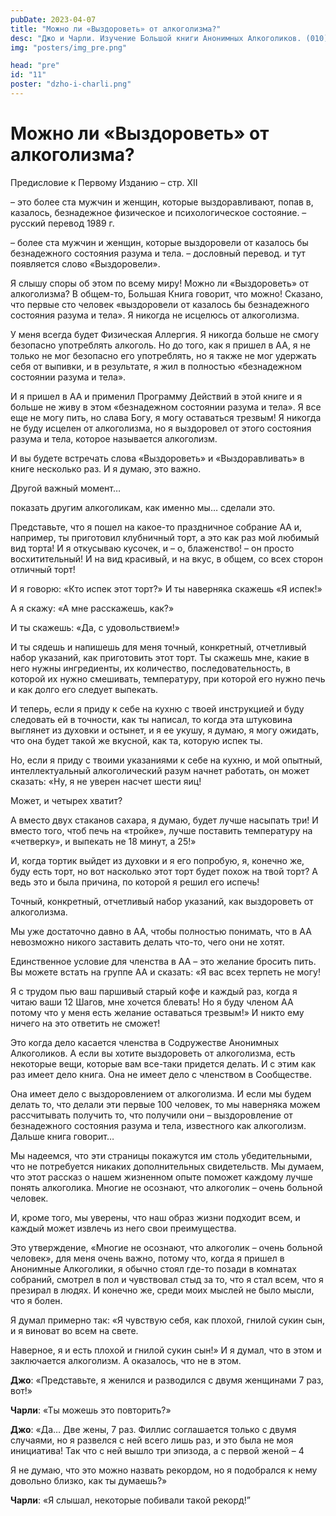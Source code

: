 ```yaml
---
pubDate: 2023-04-07
title: "Можно ли «Выздороветь» от алкоголизма?"
desc: "Джо и Чарли. Изучение Большой книги Анонимных Алкоголиков. (010)"
img: "posters/img_pre.png"

head: "pre"
id: "11"
poster: "dzho-i-charli.png"
---
```


# Можно ли «Выздороветь» от алкоголизма?

Предисловие к Первому Изданию – стр. XII

– это более ста мужчин и женщин, которые выздоравливают, попав в, казалось, безнадежное физическое и психологическое состояние. – русский перевод 1989 г.

– более ста мужчин и женщин, которые выздоровели от казалось бы безнадежного состояния разума и тела. – дословный перевод. и тут появляется слово «Выздоровели».

Я слышу споры об этом по всему миру! Можно ли «Выздороветь» от алкоголизма? В общем-то, Большая Книга говорит, что можно! Сказано, что первые сто человек «выздоровели от казалось бы безнадежного состояния разума и тела». Я никогда не исцелюсь от алкоголизма.

У меня всегда будет Физическая Аллергия. Я никогда больше не смогу безопасно употреблять алкоголь. Но до того, как я пришел в АА, я не только не мог безопасно его употреблять, но я также не мог удержать себя от выпивки, и в результате, я жил в полностью «безнадежном состоянии разума и тела».

И я пришел в АА и применил Программу Действий в этой книге и я больше не живу в этом «безнадежном состоянии разума и тела». Я все еще не могу пить, но слава Богу, я могу оставаться трезвым! Я никогда не буду исцелен от алкоголизма, но я выздоровел от этого состояния разума и тела, которое называется алкоголизм.

И вы будете встречать слова «Выздороветь» и «Выздоравливать» в книге несколько раз. И я думаю, это важно.

Другой важный момент…

показать другим алкоголикам, как именно мы… сделали это.

Представьте, что я пошел на какое-то праздничное собрание АА и, например, ты приготовил клубничный торт, а это как раз мой любимый вид торта! И я откусываю кусочек, и – о, блаженство! – он просто восхитительный! И на вид красивый, и на вкус, в общем, со всех сторон отличный торт!

И я говорю: «Кто испек этот торт?» И ты наверняка скажешь «Я испек!»

А я скажу: «А мне расскажешь, как?»

И ты скажешь: «Да, с удовольствием!»

И ты сядешь и напишешь для меня точный, конкретный, отчетливый набор указаний, как приготовить этот торт. Ты скажешь мне, какие в него нужны ингредиенты, их количество, последовательность, в которой их нужно смешивать, температуру, при которой его нужно печь и как долго его следует выпекать.

И теперь, если я приду к себе на кухню с твоей инструкцией и буду следовать ей в точности, как ты написал, то когда эта штуковина выглянет из духовки и остынет, и я ее укушу, я думаю, я могу ожидать, что она будет такой же вкусной, как та, которую испек ты.

Но, если я приду с твоими указаниями к себе на кухню, и мой опытный, интеллектуальный алкоголический разум начнет работать, он может сказать: «Ну, я не уверен насчет шести яиц!

Может, и четырех хватит?

А вместо двух стаканов сахара, я думаю, будет лучше насыпать три! И вместо того, чтоб печь на «тройке», лучше поставить температуру на «четверку», и выпекать не 18 минут, а 25!»

И, когда тортик выйдет из духовки и я его попробую, я, конечно же, буду есть торт, но вот насколько этот торт будет похож на твой торт? А ведь это и была причина, по которой я решил его испечь!

Точный, конкретный, отчетливый набор указаний, как выздороветь от алкоголизма.

Мы уже достаточно давно в АА, чтобы полностью понимать, что в АА невозможно никого заставить делать что-то, чего они не хотят.

Единственное условие для членства в АА – это желание бросить пить. Вы можете встать на группе АА и сказать: «Я вас всех терпеть не могу!

Я с трудом пью ваш паршивый старый кофе и каждый раз, когда я читаю ваши 12 Шагов, мне хочется блевать! Но я буду членом АА потому что у меня есть желание оставаться трезвым!» И никто ему ничего на это ответить не сможет!

Это когда дело касается членства в Содружестве Анонимных Алкоголиков. А если вы хотите выздороветь от алкоголизма, есть некоторые вещи, которые вам все-таки придется делать. И с этим как раз имеет дело книга. Она не имеет дело с членством в Сообществе.

Она имеет дело с выздоровлением от алкоголизма. И если мы будем делать то, что делали эти первые 100 человек, то мы наверняка можем рассчитывать получить то, что получили они – выздоровление от безнадежного состояния разума и тела, известного как алкоголизм.
Дальше книга говорит…

Мы надеемся, что эти страницы покажутся им столь убедительными, что не потребуется никаких дополнительных свидетельств. Мы думаем, что этот рассказ о нашем жизненном опыте поможет каждому лучше понять алкоголика. Многие не осознают, что алкоголик – очень больной человек.

И, кроме того, мы уверены, что наш образ жизни подходит всем, и каждый может извлечь из него свои преимущества.

Это утверждение, «Многие не осознают, что алкоголик – очень больной человек», для меня очень важно, потому что, когда я пришел в Анонимные Алкоголики, я обычно стоял где-то позади в комнатах собраний, смотрел в пол и чувствовал стыд за то, что я стал всем, что я презирал в людях. И конечно же, среди моих мыслей не было мысли, что я болен.

Я думал примерно так: «Я чувствую себя, как плохой, гнилой сукин сын, и я виноват во всем на свете.

Наверное, я и есть плохой и гнилой сукин сын!» И я думал, что в этом и заключается алкоголизм. А оказалось, что не в этом.

**Джо**: «Представьте, я женился и разводился с двумя женщинами 7 раз, вот!»

**Чарли**: «Ты можешь это повторить?»

**Джо**: «Да… Две жены, 7 раз. Филлис соглашается только с двумя случаями, но я развелся с ней всего лишь раз, и это была не моя инициатива! Так что с ней вышло три эпизода, а с первой женой – 4

Я не думаю, что это можно назвать рекордом, но я подобрался к нему довольно близко, как ты думаешь?»

**Чарли**: «Я слышал, некоторые побивали такой рекорд!”
